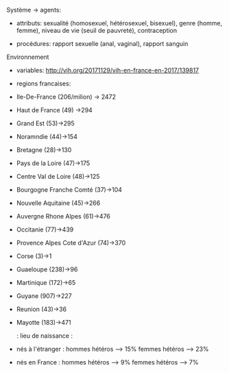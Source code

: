 Système 
-> agents:

- attributs:
sexualité (homosexuel, hétérosexuel, bisexuel), genre (homme, femme), niveau de vie (seuil de pauvreté), contraception 

- procédures:
rapport sexuelle (anal, vaginal), rapport sanguin


Environnement

- variables:
http://vih.org/20171129/vih-en-france-en-2017/139817
- regions francaises: 
- Ile-De-France (206/milion) -> 2472
- Haut de France (49) ->294
- Grand Est (53)->295
- Noramndie (44)->154
- Bretagne (28)->130
- Pays de la Loire (47)->175
- Centre Val de Loire (48)->125
- Bourgogne Franche Comté (37)->104
- Nouvelle Aquitaine (45)->266
- Auvergne Rhone Alpes (61)->476
- Occitanie (77)->439
- Provence Alpes Cote d'Azur (74)->370
- Corse (3)->1
- Guaeloupe (238)->96
- Martinique (172)->65
- Guyane (907)->227
- Reunion (43)->36
- Mayotte (183)->471






  : lieu de naissance :
- nés à l'étranger : hommes hétéros --> 15%
                      femmes hétéros --> 23%
- nés en France : hommes hétéros --> 9%
                  femmes hétéros --> 7%
